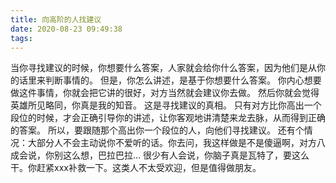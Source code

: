 ```yaml
---
title: 向高阶的人找建议
date: 2020-08-23 09:49:38
tags:
---
```

当你寻找建议的时候，你想要什么答案，人家就会给你什么答案，因为他们是从你的话里来判断事情的。
但是，你怎么讲述，是基于你想要什么答案。
你内心想要做这件事情，你就会把它讲的很好，对方当然就会建议你去做。
然后你就会觉得英雄所见略同，你真是我的知音。
这是寻找建议的真相。
只有对方比你高出一个段位的时候，才会正确引导你的讲述，让你客观地讲清楚来龙去脉，从而得到正确的答案。
所以，要跟随那个高出你一个段位的人，向他们寻找建议。
还有个情况：大部分人不会主动说你不爱听的话。你去问，我这样做是不是傻逼啊，对方八成会说，你别这么想，巴拉巴拉…
很少有人会说，你脑子真是瓦特了，要这么干。你赶紧xxx补救一下。这类人不太受欢迎，但是值得做朋友。